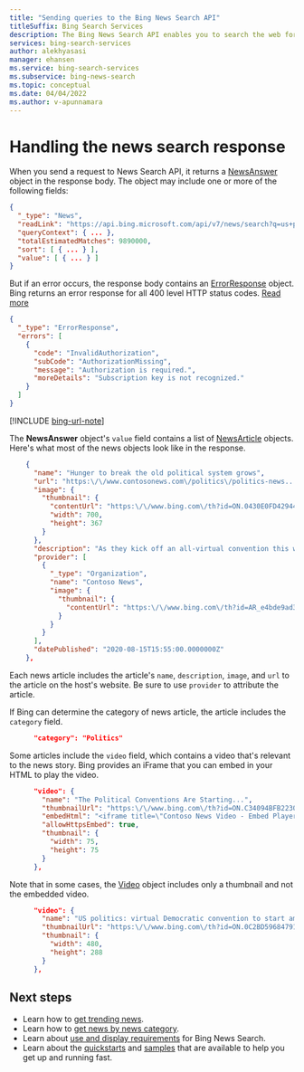 ```yaml
---
title: "Sending queries to the Bing News Search API"
titleSuffix: Bing Search Services
description: The Bing News Search API enables you to search the web for relevant news items. Use this article to learn more about sending search queries to the API.
services: bing-search-services
author: alekhyasasi
manager: ehansen
ms.service: bing-search-services
ms.subservice: bing-news-search
ms.topic: conceptual
ms.date: 04/04/2022
ms.author: v-apunnamara
---
```


# Handling the news search response

When you send a request to News Search API, it returns a [NewsAnswer](../reference/response-objects.md#newsanswer) object in the response body. The object may include one or more of the following fields:

```json
{
  "_type": "News",
  "readLink": "https://api.bing.microsoft.com/api/v7/news/search?q=us+politics",
  "queryContext": { ... },
  "totalEstimatedMatches": 9890000,
  "sort": [ { ... } ],
  "value": [ { ... } ]
}
```

But if an error occurs, the response body contains an [ErrorResponse](../reference/response-objects.md#errorresponse) object. Bing returns an error response for all 400 level HTTP status codes. [Read more](../reference/error-codes.md)

```json
{
  "_type": "ErrorResponse", 
  "errors": [
    {
      "code": "InvalidAuthorization", 
      "subCode": "AuthorizationMissing", 
      "message": "Authorization is required.", 
      "moreDetails": "Subscription key is not recognized."
    }
  ]
}
```

[!INCLUDE [bing-url-note](../../../includes/bing-url-note.md)]

The **NewsAnswer** object's `value` field contains a list of [NewsArticle](../reference/response-objects.md#newsarticle) objects. Here's what most of the news objects look like in the response.

```json
    {
      "name": "Hunger to break the old political system grows",
      "url": "https:\/\/www.contosonews.com\/politics\/politics-news...",
      "image": {
        "thumbnail": {
          "contentUrl": "https:\/\/www.bing.com\/th?id=ON.0430E0FD42944...",
          "width": 700,
          "height": 367
        }
      },
      "description": "As they kick off an all-virtual convention this week, Democrats aren't...",
      "provider": [
        {
          "_type": "Organization",
          "name": "Contoso News",
          "image": {
            "thumbnail": {
              "contentUrl": "https:\/\/www.bing.com\/th?id=AR_e4bde9ad3949725..."
            }
          }
        }
      ],
      "datePublished": "2020-08-15T15:55:00.0000000Z"
    },
```

Each news article includes the article's `name`, `description`, `image`, and `url` to the article on the host's website. Be sure to use `provider` to attribute the article.

If Bing can determine the category of news article, the article includes the `category` field.

```json
      "category": "Politics"
```

Some articles include the `video` field, which contains a video that's relevant to the news story. Bing provides an iFrame that you can embed in your HTML to play the video.

```json
      "video": {
        "name": "The Political Conventions Are Starting...",
        "thumbnailUrl": "https:\/\/www.bing.com\/th?id=ON.C34094BFB2230182BC...",
        "embedHtml": "<iframe title=\"Contoso News Video - Embed Player\" width=\"480\" height=\"321\" frameborder=\"0\" scrolling=\"no\" allowfullscreen=\"true\" marginheight=\"0\" marginwidth=\"0\" id=\"contoso_video_player\" src=\"https:\/\/www.contosonews.com\/video\/players\/offsite\/...\"><\/iframe>",
        "allowHttpsEmbed": true,
        "thumbnail": {
          "width": 75,
          "height": 75
        }
      },
```

Note that in some cases, the [Video](../reference/response-objects.md#video) object includes only a thumbnail and not the embedded video.

```json
      "video": {
        "name": "US politics: virtual Democratic convention to start amid coronavirus crisis – live updates",
        "thumbnailUrl": "https:\/\/www.bing.com\/th?id=ON.0C2BD59684791402EB8ED247AC9C4B58&pid=News",
        "thumbnail": {
          "width": 480,
          "height": 288
        }
      },
```

## Next steps

- Learn how to [get trending news](trending-news.md).
- Learn how to [get news by news category](category-news.md).
- Learn about [use and display requirements](../../bing-web-search/use-display-requirements.md) for Bing News Search.  
- Learn about the [quickstarts](../quickstarts/quickstarts.md) and [samples](../samples.md) that are available to help you get up and running fast.
